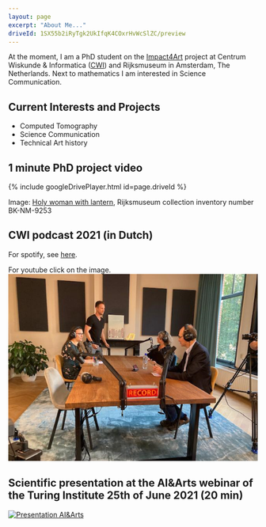 ```yaml
---
layout: page
excerpt: "About Me..."
driveId: 1SX55b2iRyTgk2UkIfqK4COxrHvWcSlZC/preview
---
```


At the moment, I am a PhD student on the [Impact4Art](https://www.nicas-research.nl/projects/impact4art/) project at Centrum Wiskunde & Informatica ([CWI](https://www.cwi.nl/)) and Rijksmuseum in Amsterdam, The Netherlands. Next to mathematics I am interested in Science Communication. 

## Current Interests and Projects
- Computed Tomography
- Science Communication
- Technical Art history

## 1 minute PhD project video

{% include googleDrivePlayer.html id=page.driveId %}

Image: [Holy woman with lantern](https://www.rijksmuseum.nl/nl/collectie/BK-NM-9253), Rijksmuseum collection inventory number BK-NM-9253

## CWI podcast 2021 (in Dutch)
For spotify, see [here](https://open.spotify.com/show/3qflIK954yDYYGg1guVdrK?si=3585a8ad2d204d35&nd=1).

For youtube click on the image.
[![Podcast](/images/cwicast21.png)](https://www.youtube.com/watch?v=8-z6BuM3798&t=49s)

## Scientific presentation at the AI&Arts webinar of the Turing Institute 25th of June 2021 (20 min)
[![Presentation AI&Arts](/images/Bossema_25_06_2021.png)](https://www.youtube.com/watch?v=vBB149Togl0)

